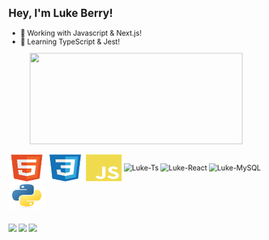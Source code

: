 ## Hey, I'm Luke Berry!

- 🔭 Working with Javascript & Next.js!
- 🌱 Learning TypeScript & Jest!


<div display='inline-block' align='center'>
<!--   <img height="180em" width='420px' src="https://github-readme-stats.vercel.app/api?username=lukeberrypi&show_icons=true&theme=tokyonight&include_all_commits=true&count_private=true"/> -->
  <img height="180em" width='420px' src="https://github-readme-stats.vercel.app/api/top-langs/?username=lukeberrypi&layout=compact&langs_count=7&theme=tokyonight"/>
</div>

<div style="display: inline_block"><br>
  <img align="center" alt="Luke-HTML" height="54" width="72" src="https://raw.githubusercontent.com/devicons/devicon/master/icons/html5/html5-original.svg">
  <img align="center" alt="Luke-CSS" height="54" width="72" src="https://raw.githubusercontent.com/devicons/devicon/master/icons/css3/css3-original.svg">
  <img align="center" alt="Luke-Js" height="54" width="72" src="https://raw.githubusercontent.com/devicons/devicon/master/icons/javascript/javascript-plain.svg">
  <img align="center" alt="Luke-Ts" height="54" width="72" src="https://cdn.jsdelivr.net/gh/devicons/devicon/icons/typescript/typescript-original.svg" />
  <img align="center" alt="Luke-React" height="54" width="72" src="https://cdn.jsdelivr.net/gh/devicons/devicon/icons/react/react-original.svg">
  <img align="center" alt="Luke-MySQL" height="54" width="72" src="https://cdn.jsdelivr.net/gh/devicons/devicon/icons/mysql/mysql-original.svg" />
  <img align="center" alt="Luke-Python" height="54" width="72" src="https://raw.githubusercontent.com/devicons/devicon/master/icons/python/python-original.svg">

</div>

##
  
<div align='left'>
  <a href="https://www.twitter.com/lukeberrypi" target="_blank"><img src="https://img.shields.io/badge/Twitter-1DA1F2?style=for-the-badge&logo=twitter&logoColor=white" target="_blank"></a>
  <a href="https://www.linkedin.com/in/imlukeberry/" target="_blank"><img src="https://img.shields.io/badge/-LinkedIn-%230077B5?style=for-the-badge&logo=linkedin&logoColor=white" target="_blank"></a>
  <a href = "mailto:lukeberrypi@gmail.com"><img src="https://img.shields.io/badge/Gmail-D14836?style=for-the-badge&logo=gmail&logoColor=white" target="_blank"></a>
</div>
